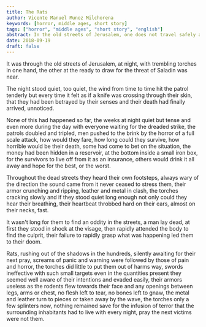 ```yaml
---
title: The Rats
author: Vicente Manuel Munoz Milchorena
keywords: [horror, middle ages, short story]
tags: ["horror", "middle ages", "short story", "english"]
abstract: In the old streets of Jerusalem, one does not travel safely at night.
date: 2018-09-19
draft: false
---
```


It was through the old streets of Jerusalem, at night, with trembling torches 
in one hand, the other at the ready to draw for the threat of Saladin was near.

The night stood quiet, too quiet, the wind from time to time hit the patrol 
tenderly but every time it felt as if a knife was crossing through their skin, 
that they had been betrayed by their senses and their death had finally arrived, 
unnoticed.

None of this had happened so far, the weeks at night quiet but tense and even 
more during the day with everyone waiting for the dreaded strike, the patrols 
doubled and tripled, men pushed to the brink by the horror of a full scale 
attack, how would they fare, how long could they survive, how horrible would 
be their death, some had come to bet on the situation, the money had been 
hidden in a reservoir, at the bottom inside a small iron box, for the survivors 
to live off from it as an insurance, others would drink it all away and hope 
for the best, or the worst.

Throughout the dead streets they heard their own footsteps, always wary of the 
direction the sound came from it never ceased to stress them, their armor 
crunching and ripping, leather and metal in clash, the torches cracking slowly 
and if they stood quiet long enough not only could they hear their breathing, 
their heartbeat throbbed hard on their ears, almost on their necks, fast.

It wasn't long for them to find an oddity in the streets, a man lay dead, at 
first they stood in shock at the visage, then rapidly attended the body to find 
the culprit, their failure to rapidly grasp what was happening led them to 
their doom.

Rats, rushing out of the shadows in the hundreds, silently awaiting for their 
next pray, screams of panic and warning were followed by those of pain and 
horror, the torches did little to put them out of harms way, swords ineffective 
with such small targets even in the quantities present they seemed well aware 
of their intentions and evaded easily, their armors useless as the rodents flew 
towards their face and any openings between legs, arms or chest, no flesh left 
to tear, no bones left to gnaw, the metal and leather turn to pieces or taken 
away by the wave, the torches only a few splinters now, nothing remained save 
for the infusion of terror that the surrounding inhabitants had to live with 
every night, pray the next victims were not them.

